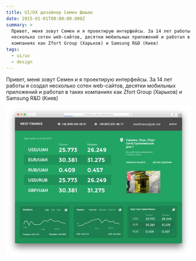 ```yaml
---
title: UI/UX дизайнер Семен Шишак
date: 2015-01-01T00:00:00.000Z
summary: >
  Привет, меня зовут Семен и я проектирую интерфейсы. За 14 лет работы я создал
  несколько сотен web-сайтов, десятки мобильных приложений и работал в таких
  компаниях как Zfort Group (Харьков) и Samsung R&D (Киев)
tags:
  - ui/ux
  - design
---
```

Привет, меня зовут Семен и я проектирую интерфейсы. За 14 лет работы я создал несколько сотен web-сайтов, десятки мобильных приложений и работал в таких компаниях как Zfort Group (Харьков) и Samsung R&D (Киев)

![](/static/img/bfae1b2b87f532253e271e21a0bfdebb.jpg)
